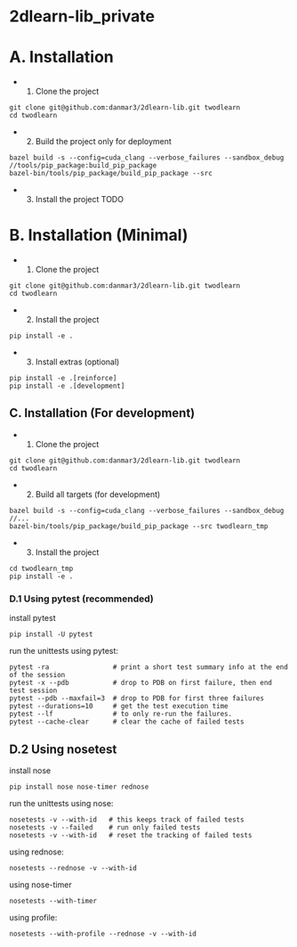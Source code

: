 # 2dlearn-lib_private

# A. Installation
* 1. Clone the project
```
git clone git@github.com:danmar3/2dlearn-lib.git twodlearn
cd twodlearn
```

* 2. Build the project only for deployment
```
bazel build -s --config=cuda_clang --verbose_failures --sandbox_debug //tools/pip_package:build_pip_package
bazel-bin/tools/pip_package/build_pip_package --src
```

* 3. Install the project
TODO


# B. Installation (Minimal)
* 1. Clone the project
```
git clone git@github.com:danmar3/2dlearn-lib.git twodlearn
cd twodlearn
```

* 2. Install the project
```
pip install -e .
```

* 3. Install extras (optional)
```
pip install -e .[reinforce]
pip install -e .[development]
```

## C. Installation (For development)
* 1. Clone the project
```
git clone git@github.com:danmar3/2dlearn-lib.git twodlearn
cd twodlearn
```

* 2. Build all targets (for development)
```
bazel build -s --config=cuda_clang --verbose_failures --sandbox_debug //...
bazel-bin/tools/pip_package/build_pip_package --src twodlearn_tmp
```

* 3. Install the project
```
cd twodlearn_tmp
pip install -e .
```

### D.1 Using pytest (recommended)
install pytest
```
pip install -U pytest
```

run the unittests using pytest:
```
pytest -ra                # print a short test summary info at the end of the session
pytest -x --pdb           # drop to PDB on first failure, then end test session
pytest --pdb --maxfail=3  # drop to PDB for first three failures
pytest --durations=10     # get the test execution time
pytest --lf               # to only re-run the failures.
pytest --cache-clear      # clear the cache of failed tests
```

## D.2 Using nosetest
install nose
```
pip install nose nose-timer rednose
```
run the unittests using nose:
```
nosetests -v --with-id   # this keeps track of failed tests
nosetests -v --failed    # run only failed tests
nosetests -v --with-id   # reset the tracking of failed tests
```
using rednose:
```
nosetests --rednose -v --with-id
```
using nose-timer
```
nosetests --with-timer
```
using profile:
```
nosetests --with-profile --rednose -v --with-id
```
